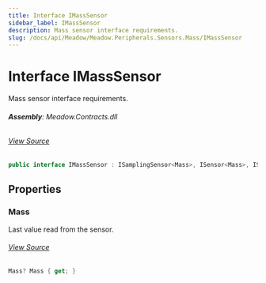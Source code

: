 ```yaml
---
title: Interface IMassSensor
sidebar_label: IMassSensor
description: Mass sensor interface requirements.
slug: /docs/api/Meadow/Meadow.Peripherals.Sensors.Mass/IMassSensor
---
```

# Interface IMassSensor
Mass sensor interface requirements.

###### **Assembly**: Meadow.Contracts.dll
###### [View Source](https://github.com/WildernessLabs/Meadow.Contracts.git/blob/develop/Source/Meadow.Contracts/Peripherals/Sensors/Mass/IMassSensor.cs#L6)
```csharp title="Declaration"
public interface IMassSensor : ISamplingSensor<Mass>, ISensor<Mass>, ISensor, ISamplingSensor
```
## Properties
### Mass
Last value read from the sensor.
###### [View Source](https://github.com/WildernessLabs/Meadow.Contracts.git/blob/develop/Source/Meadow.Contracts/Peripherals/Sensors/Mass/IMassSensor.cs#L11)
```csharp title="Declaration"
Mass? Mass { get; }
```

